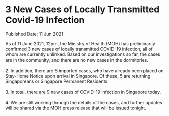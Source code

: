 <html>
    <meta http-equiv="Content-Type" content="text/html; charset=utf-8"/>
    <meta charset="utf-8"/>
    <title>3 New Cases of Locally Transmitted Covid-19 Infection</title>
    <body><h1>3 New Cases of Locally Transmitted Covid-19 Infection</h1>
    <p>Published Date: 11 Jun 2021</p> As of 11 June 2021, 12pm, the Ministry of Health (MOH) has preliminarily confirmed 3 new cases of locally transmitted COVID-19 infection, all of whom are currently unlinked. Based on our investigations so far, the cases are in the community, and there are no new cases in the dormitories.<br><br>2. In addition, there are 6 imported cases, who have already been placed on Stay-Home Notice upon arrival in Singapore. Of these, 5 are returning Singaporeans or Singapore Permanent Residents.<br><br>3. In total, there are 9 new cases of COVID-19 infection in Singapore today.<br><br>4. We are still working through the details of the cases, and further updates will be shared via the MOH press release that will be issued tonight.</body>
</html>